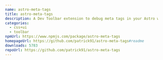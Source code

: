```yaml
---
name: astro-meta-tags
title: astro-meta-tags
description: A Dev Toolbar extension to debug meta tags in your Astro website
categories:
  - css+ui
  - toolbar
npmUrl: https://www.npmjs.com/package/astro-meta-tags
homepageUrl: https://github.com/patrick91/astro-meta-tags#readme
downloads: 5783
repoUrl: https://github.com/patrick91/astro-meta-tags
---
```

